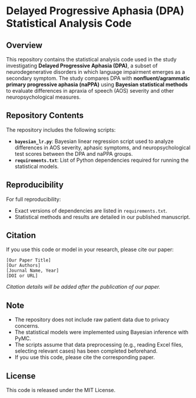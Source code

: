 # Delayed Progressive Aphasia (DPA) Statistical Analysis Code  

## Overview  

This repository contains the statistical analysis code used in the study investigating **Delayed Progressive Aphasia (DPA)**, a subset of neurodegenerative disorders in which language impairment emerges as a secondary symptom. The study compares DPA with **nonfluent/agrammatic primary progressive aphasia (naPPA)** using **Bayesian statistical methods** to evaluate differences in apraxia of speech (AOS) severity and other neuropsychological measures.  

## Repository Contents  

The repository includes the following scripts:  

- **`bayesian_lr.py`**: Bayesian linear regression script used to analyze differences in AOS severity, aphasic symptoms, and neuropsychological test scores between the DPA and naPPA groups.  
- **`requirements.txt`**: List of Python dependencies required for running the statistical models.  

## Reproducibility  

For full reproducibility:  
- Exact versions of dependencies are listed in `requirements.txt`.  
- Statistical methods and results are detailed in our published manuscript.  

## Citation  

If you use this code or model in your research, please cite our paper: 

```text
[Our Paper Title]
[Our Authors]
[Journal Name, Year]
[DOI or URL]
```
*Citation details will be added after the publication of our paper.*


## Note

- The repository does not include raw patient data due to privacy concerns.
- The statistical models were implemented using Bayesian inference with PyMC.
- The scripts assume that data preprocessing (e.g., reading Excel files, selecting relevant cases) has been completed beforehand.
- If you use this code, please cite the corresponding paper.

## License

This code is released under the MIT License.

